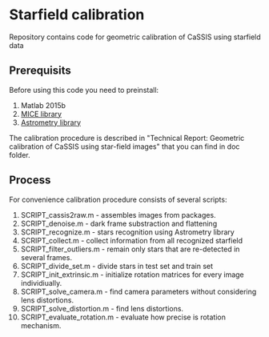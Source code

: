 # Starfield calibration
Repository contains code for geometric calibration of CaSSIS using starfield data

## Prerequisits
Before using this code you need to preinstall:
1. Matlab 2015b 
2. [MICE library](https://naif.jpl.nasa.gov/naif/toolkit.html "MICE library") 
3. [Astrometry library](http://astrometry.net/use.html "Astrometry library")

The calibration procedure is described in "Technical Report: Geometric calibration of CaSSIS using star-field images" that you can find in doc folder.

## Process
For convenience calibration procedure consists of several scripts: 
1. SCRIPT_cassis2raw.m - assembles images from packages. 
2. SCRIPT_denoise.m - dark frame substraction and flattening 		
3. SCRIPT_recognize.m - stars recognition using Astrometry library
4. SCRIPT_collect.m - collect information from all recognized starfield
5. SCRIPT_filter_outliers.m - remain only  stars that are re-detected in several frames.  
6. SCRIPT_divide_set.m - divide stars in test set and train set
7. SCRIPT_init_extrinsic.m - initialize rotation matrices for every image individiually.
8. SCRIPT_solve_camera.m - find camera parameters without considering lens distortions.
9. SCRIPT_solve_distortion.m - find lens distortions.
10. SCRIPT_evaluate_rotation.m - evaluate how precise is rotation mechanism.
